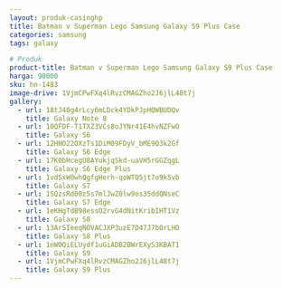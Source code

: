 ```yaml
---
layout: produk-casinghp
title: Batman v Superman Lego Samsung Galaxy S9 Plus Case
categories: samsung
tags: galaxy

# Produk
product-title: Batman v Superman Lego Samsung Galaxy S9 Plus Case
harga: 90000
sku: hn-1483
image-drive: 1VjmCPwFXq4lRvzCMAGZho2J6jlL48t7j
gallery:
  - url: 18tJ40g4rLcy6mLDck4YDkPJpHQWBUDQv
    title: Galaxy Note 8
  - url: 10QFDF-T1TXZ3VCs8oJYNr41E4hvNZFwO
    title: Galaxy S6
  - url: 12HHO22OXzTs1DiM09FDyV_bME9Q3k2Gf
    title: Galaxy S6 Edge
  - url: 17K0bHcegU8AYukjqSkd-uaVH5rGGZqgL
    title: Galaxy S6 Edge Plus
  - url: 1vdSxW0whQgfgHerh-qoWTQ5jt7o9kSvb
    title: Galaxy S7
  - url: 1SQzsRd00z5s7mlJwZ0lw9os35ddQNseC
    title: Galaxy S7 Edge
  - url: 1eKHgTdB98essO2rvG4dNitKribIHT1Vz
    title: Galaxy S8
  - url: 13ArSIeeqNOVACJXP3uzE7D47J7bOrLHO
    title: Galaxy S8 Plus
  - url: 1nWOQiELUydf1uGiADB2BWrEXyS3KBAT1
    title: Galaxy S9
  - url: 1VjmCPwFXq4lRvzCMAGZho2J6jlL48t7j
    title: Galaxy S9 Plus
---
```

